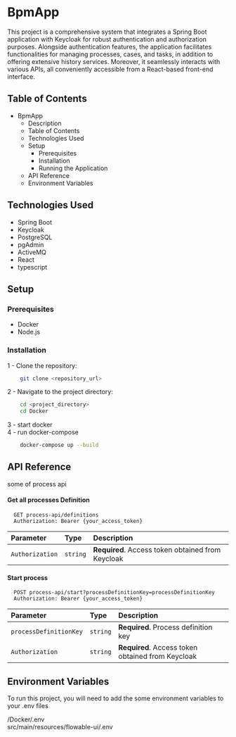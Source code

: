 # BpmApp

This project is a comprehensive system that integrates a Spring Boot application with Keycloak for robust authentication and authorization purposes. Alongside authentication features, the application facilitates functionalities for managing processes, cases, and tasks, in addition to offering extensive history services. Moreover, it seamlessly interacts with various APIs, all conveniently accessible from a React-based front-end interface.
## Table of Contents

- BpmApp
    - Description
    - Table of Contents
    - Technologies Used
    - Setup
        - Prerequisites
        - Installation
        - Running the Application
    - API Reference
    - Environment Variables


## Technologies Used

- Spring Boot
- Keycloak
- PostgreSQL
- pgAdmin
- ActiveMQ
- React
- typescript


## Setup
### Prerequisites

- Docker
- Node.js

### Installation
1 - Clone the repository:

```bash
    git clone <repository_url>
```

2 - Navigate to the project directory:

```bash
    cd <project_directory>
    cd Docker
```

3 - start docker \
4 - run docker-compose 

```bash
    docker-compose up --build
```


## API Reference
some of process api
#### Get all processes Definition

```http
  GET process-api/definitions
  Authorization: Bearer {your_access_token}
```

| Parameter | Type     | Description                |
| :-------- | :------- | :------------------------- |
| `Authorization` | `string` | **Required**. Access token obtained from Keycloak

#### Start process

```http
  POST process-api/start?processDefinitionKey=processDefinitionKey
  Authorization: Bearer {your_access_token}
```

| Parameter | Type     | Description                |
| :-------- | :------- | :------------------------- |
| `processDefinitionKey` | `string` | **Required**. Process definition key
| `Authorization` | `string` | **Required**. Access token obtained from Keycloak


## Environment Variables

To run this project, you will need to add the some environment variables to your .env files

/Docker/.env \
src/main/resources/flowable-ui/.env

